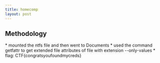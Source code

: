 ```yaml
---
title: homecomp
layout: post
---
```


<h2> Methodology </h2>
* mounted the ntfs file and then went to Documents
* used the command getfattr to get extended file attributes of file with extension --only-values
* flag: CTF{congratsyoufoundmycreds}